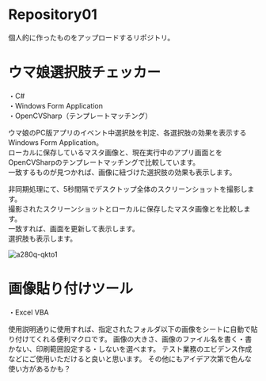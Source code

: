 # Repository01
個人的に作ったものをアップロードするリポジトリ。

# ウマ娘選択肢チェッカー
・C#  
・Windows Form Application  
・OpenCVSharp（テンプレートマッチング）  

ウマ娘のPC版アプリのイベント中選択肢を判定、各選択肢の効果を表示するWindows Form Application。  
ローカルに保存しているマスタ画像と、現在実行中のアプリ画面とをOpenCVSharpのテンプレートマッチングで比較しています。  
一致するものが見つかれば、画像に紐づけた選択肢の効果も表示します。

非同期処理にて、5秒間隔でデスクトップ全体のスクリーンショットを撮影します。  
撮影されたスクリーンショットとローカルに保存したマスタ画像とを比較します。  
一致すれば、画面を更新して表示します。  
選択肢も表示します。

![a280q-qkto1](https://user-images.githubusercontent.com/85821994/179416975-8432c9db-eccf-42f3-9d88-5e38d81a4a43.gif)

# 画像貼り付けツール
・Excel VBA

使用説明通りに使用すれば、指定されたフォルダ以下の画像をシートに自動で貼り付けてくれる便利マクロです。
画像の大きさ、画像のファイル名を書く・書かない、印刷範囲設定する・しないを選べます。
テスト業務のエビデンス作成などにご使用いただけると良いと思います。
その他にもアイデア次第で色んな使い方があるかも？
